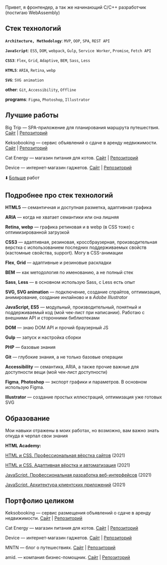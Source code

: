 Привет, я фронтендер, а так же начинающий C/C++ разработчик (постигаю WebAssembly)

## Стек технологий

**`Architecture, Methodology`**: `MVP`, `OOP`, `SPA`, `REST API`

**`JavaScript`**: `ES5`, `DOM`, `webpack`, `Gulp`, `Service Worker`, `Promise`, `Fetch API`

**`CSS3`**: `Flex`, `Grid`, `Adaptive`, `BEM`, `Sass`, `Less`

**`HTML5`**: `ARIA`, `Retina`, `webp`

**`SVG`**: `SVG animation`

**other**: `Git`, `Accessibility`, `Offline`

**programs**: `Figma`, `Photoshop`, `Illustrator`

## Лучшие работы

Big Trip — SPA-приложение для планирования маршрута путешествия. [Сайт](https://qostua.github.io/big-trip/public/index.html) | [Репозиторий](https://github.com/qostua/big-trip)

Keksobooking — сервис объявлений о сдаче в аренду недвижимости. [Сайт](https://qostua.github.io/keksobooking/) | [Репозиторий](https://github.com/qostua/keksobooking)

Сat Energy — магазин питания для котов. [Сайт](https://qostua.github.io/cat-energy/source/) | [Репозиторий](https://github.com/qostua/cat-energy)

Device — интернет-магазин гаджетов. [Сайт](https://qostua.github.io/device/) | [Репозиторий](https://github.com/qostua/device)

⬇️ <a href="#portfolio">Больше</a> работ

## <a name="stek">Подробнее про стек технологий</a>

**HTML5** — семантичная и доступная разметка, адаптивная графика

**ARIA** — когда не хватает семантики или она лишняя

**Retina, webp** — графика ретиновая и в webp (в CSS тоже) с оптимизированной загрузкой

**CSS3** — адаптивная, резиновая, кроссбраузерная, производительная верстка с использованием последних поддерживаемых свойств (кастомные свойства, support). Могу в CSS-анимации

**Flex**, **Grid** — адаптивные и резиновые раскладки

**BEM** — как методология по именованию, а не полный стек

**Sass**, **Less** — в основном использую Sass, с Less есть опыт

**SVG, SVG animation** — подключение, создание спрайтов, оптимизация, анимирование, создание инлайново и в *Adobe Illustrator*

**JavaScript, ES5** — модульный, производительный, понятный и поддерживаемый код (мой чек-лист при написании). Работаю с внешними API и сторонними библиотеками

**DOM** — знаю DOM API и прочий браузерный JS

**Gulp** — запуск и настройка сборки

**PHP** — базовые знания

**Git** — глубокие знания, а не только базовые операции

**Accessibility** — семантика, ARIA, а также прочие важные для доступности вещи (мой чек-лист доступности)

**Figma**, **Photoshop** — экспорт графики и параметров. В основном использую Figma.

**Illustrator** — создание простых иллюстраций, оптимизация уже готовых SVG

## Образование

Мои навыки отражены в моих работах, но возможно, вам важно знать откуда я черпал свои знания

**HTML Academy:** 

[HTML и CSS. Профессиональная вёрстка сайтов](https://github.com/qostua/device) (2021)

[HTML и CSS. Адаптивная вёрстка и автоматизация](https://github.com/qostua/cat-energy) (2021)

[JavaScript. Профессиональная разработка веб-интерфейсов](https://htmlacademy.ru/intensive/javascript) (2021)

[JavaScript. Архитектура клиентских приложений](https://htmlacademy.ru/intensive/ecmascript) (2021)

## <a name="portfolio">Портфолио целиком</a>

Keksobooking — сервис размещения объявлений о сдаче в аренду недвижимости. [Сайт](https://qostua.github.io/keksobooking/) | [Репозиторий](https://github.com/qostua/keksobooking)

Сat Energy — магазин питания для котов. [Сайт](https://qostua.github.io/cat-energy/source/) | [Репозиторий](https://github.com/qostua/cat-energy)

Device — интернет-магазин гаджетов. [Сайт](https://qostua.github.io/device/) | [Репозиторий](https://github.com/qostua/device)

MNTN — блог о путешествиях. [Сайт](https://qostua.github.io/mntn/app/) | [Репозиторий](https://github.com/qostua/mntn)

amid. — компания бизнес-помощник. [Сайт](https://qostua.github.io/amid/app/) | [Репозиторий](https://github.com/qostua/amid)
